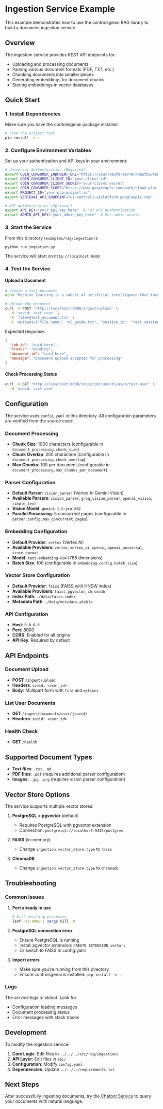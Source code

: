 # Ingestion Service Example

This example demonstrates how to use the controlsgenai RAG library to build a document ingestion service.

## Overview

The ingestion service provides REST API endpoints for:
- Uploading and processing documents
- Parsing various document formats (PDF, TXT, etc.)
- Chunking documents into smaller pieces
- Generating embeddings for document chunks
- Storing embeddings in vector databases

## Quick Start

### 1. Install Dependencies

Make sure you have the controlsgenai package installed:

```bash
# From the project root
pip install -e .
```

### 2. Configure Environment Variables

Set up your authentication and API keys in your environment:

```bash
# Universal Authentication (Required)
export COIN_CONSUMER_ENDPOINT_URL="https://your-oauth-server/oauth2/token"
export COIN_CONSUMER_CLIENT_ID="your-client-id"
export COIN_CONSUMER_CLIENT_SECRET="your-client-secret"
export COIN_CONSUMER_SCOPE="https://www.googleapis.com/auth/cloud-platform"
export PROJECT_ID="your-gcp-project-id"
export VERTEXAI_API_ENDPOINT="us-central1-aiplatform.googleapis.com"

# API Authentication (Optional)
export API_KEY="your_api_key_here"  # For API authentication
export ADMIN_API_KEY="your_admin_key_here"  # For admin access
```

### 3. Start the Service

From this directory (`examples/rag/ingestion/`):

```bash
python run_ingestion.py
```

The service will start on `http://localhost:8000`

### 4. Test the Service

#### Upload a Document

```bash
# Create a test document
echo "Machine learning is a subset of artificial intelligence that focuses on algorithms that can learn from data." > test_document.txt

# Upload the document
curl -X POST 'http://localhost:8000/ingest/upload' \
  -H 'soeid: test-user' \
  -F 'file=@test_document.txt' \
  -F 'options={"file_name": "ml_guide.txt", "session_id": "test_session"}'
```

Expected response:
```json
{
  "job_id": "uuid-here",
  "status": "pending",
  "document_id": "uuid-here",
  "message": "Document upload accepted for processing"
}
```

#### Check Processing Status

```bash
curl -X GET 'http://localhost:8000/ingest/documents/user/test-user' \
  -H 'soeid: test-user'
```

## Configuration

The service uses `config.yaml` in this directory. All configuration parameters are verified from the source code:

### Document Processing
- **Chunk Size**: 1000 characters (configurable in `document_processing.chunk_size`)
- **Chunk Overlap**: 200 characters (configurable in `document_processing.chunk_overlap`)
- **Max Chunks**: 100 per document (configurable in `document_processing.max_chunks_per_document`)

### Parser Configuration
- **Default Parser**: `vision_parser` (Vertex AI Gemini Vision)
- **Available Parsers**: `vision_parser`, `groq_vision_parser`, `openai_vision`, `simple_text`
- **Vision Model**: `gemini-1.5-pro-002`
- **Parallel Processing**: 5 concurrent pages (configurable in `parser.config.max_concurrent_pages`)

### Embedding Configuration
- **Default Provider**: `vertex` (Vertex AI)
- **Available Providers**: `vertex`, `vertex_ai`, `openai`, `openai_universal`, `azure_openai`
- **Model**: `text-embedding-004` (768 dimensions)
- **Batch Size**: 100 (configurable in `embedding.config.batch_size`)

### Vector Store Configuration
- **Default Provider**: `faiss` (FAISS with HNSW index)
- **Available Providers**: `faiss`, `pgvector`, `chromadb`
- **Index Path**: `./data/faiss.index`
- **Metadata Path**: `./data/metadata.pickle`

### API Configuration
- **Host**: `0.0.0.0`
- **Port**: 8000
- **CORS**: Enabled for all origins
- **API Key**: Required by default

## API Endpoints

### Document Upload
- **POST** `/ingest/upload`
- **Headers**: `soeid: <user_id>`
- **Body**: Multipart form with `file` and `options`

### List User Documents
- **GET** `/ingest/documents/user/{soeid}`
- **Headers**: `soeid: <user_id>`

### Health Check
- **GET** `/health`

## Supported Document Types

- **Text files**: `.txt`, `.md`
- **PDF files**: `.pdf` (requires additional parser configuration)
- **Images**: `.jpg`, `.png` (requires vision parser configuration)

## Vector Store Options

The service supports multiple vector stores:

1. **PostgreSQL + pgvector** (default)
   - Requires PostgreSQL with pgvector extension
   - Connection: `postgresql://localhost:5432/postgres`

2. **FAISS** (in-memory)
   - Change `ingestion.vector_store.type` to `faiss`

3. **ChromaDB**
   - Change `ingestion.vector_store.type` to `chromadb`

## Troubleshooting

### Common Issues

1. **Port already in use**
   ```bash
   # Kill existing processes
   lsof -ti:8000 | xargs kill -9
   ```

2. **PostgreSQL connection error**
   - Ensure PostgreSQL is running
   - Install pgvector extension: `CREATE EXTENSION vector;`
   - Or switch to FAISS in config.yaml

3. **Import errors**
   - Make sure you're running from this directory
   - Ensure controlsgenai is installed: `pip install -e .`

### Logs

The service logs to stdout. Look for:
- Configuration loading messages
- Document processing status
- Error messages with stack traces

## Development

To modify the ingestion service:

1. **Core Logic**: Edit files in `../../../src/rag/ingestion/`
2. **API Layer**: Edit files in `api/`
3. **Configuration**: Modify `config.yaml`
4. **Dependencies**: Update `../../../requirements.txt`

## Next Steps

After successfully ingesting documents, try the [Chatbot Service](../chatbot/README.md) to query your documents with natural language.
